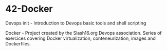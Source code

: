 # 42-Docker

Devops init - Introduction to Devops basic tools and shell scripting

Docker - Project created by the Slash16.org Devops association. Series of exercices covering Docker virtualization, conteneurization, images and Dockerfiles.
